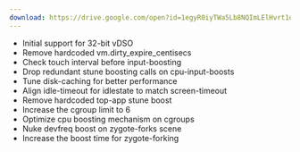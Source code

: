 ```yaml
---
download: https://drive.google.com/open?id=1egyR0iyTWa5Lb8NQImLElHvrt1qJ2HHj
---
```

- Initial support for 32-bit vDSO
- Remove hardcoded vm.dirty_expire_centisecs
- Check touch interval before input-boosting
- Drop redundant stune boosting calls on cpu-input-boosts
- Tune disk-caching for better performance
- Align idle-timeout for idlestate to match screen-timeout
- Remove hardcoded top-app stune boost 
- Increase the cgroup limit to 6
- Optimize cpu boosting mechanism on cgroups
- Nuke devfreq boost on zygote-forks scene
- Increase the boost time for zygote-forking
